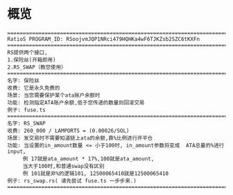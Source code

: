 # 概览
    ==============================================================================================
    RatioS PROGRAM_ID: RSoojvmJQP1NRci479HQHKa4wF6TJKZsb2SZC6tKXFn
    ==============================================================================================
    RS提供两个接口,
    1.保险丝(开箱即用)
    2.RS_SWAP（教您使用）
    ==============================================================================================
    名字: 保险丝
    收费: 它是永久免费的
    场景: 当您需要保护某个ata账户余额时
    功能: 检测指定ATA账户余额,低于您传递的数量则回滚交易
    例子: fuse.ts
    ==============================================================================================
    名字: RS_SWAP
    收费: 260_000 / LAMPORTS = (0.00026/SOL) 
    场景: 发交易时不需要知道链上ata的余额,靠%比例进行开平仓
    功能: 当设置的in_amount数量 <= 小于100时, in_amount参数将变成  ATA总量的%进行input, 
         例 17就是ata_amount * 17%,100就是ata_amount,
         当大于100时,和普通swap没有区别
         例 101就是非%的逻辑101, 12500065410就是12500065410
    例子: rs_swap.rs( 请先尝试 fuse.ts 一步步来.)
    ==============================================================================================
